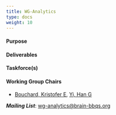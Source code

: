 ```yaml
---
title: WG-Analytics
type: docs
weight: 10
---
```


#### Purpose

#### Deliverables

#### Taskforce(s)

#### Working Group Chairs
- [Bouchard, Kristofer E](KEBouchard@lbl.gov), [Yi, Han G](Han.Yi@jhuapl.edu)

**_Mailing List_**: wg-analytics@brain-bbqs.org